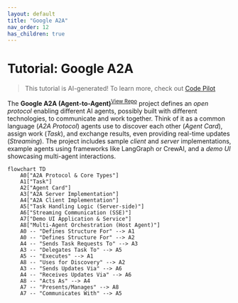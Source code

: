 ```yaml
---
layout: default
title: "Google A2A"
nav_order: 12
has_children: true
---
```


# Tutorial: Google A2A

> This tutorial is AI-generated! To learn more, check out [Code Pilot](https://github.com/setiadeepanshu01/Code-Pilot.git)

The **Google A2A (Agent-to-Agent)**<sup>[View Repo](https://github.com/google/A2A)</sup> project defines an *open protocol* enabling different AI agents, possibly built with different technologies, to communicate and work together.
Think of it as a common language (*A2A Protocol*) agents use to discover each other (*Agent Card*), assign work (*Task*), and exchange results, even providing real-time updates (*Streaming*).
The project includes sample *client* and *server* implementations, example agents using frameworks like LangGraph or CrewAI, and a *demo UI* showcasing multi-agent interactions.

```mermaid
flowchart TD
    A0["A2A Protocol & Core Types"]
    A1["Task"]
    A2["Agent Card"]
    A3["A2A Server Implementation"]
    A4["A2A Client Implementation"]
    A5["Task Handling Logic (Server-side)"]
    A6["Streaming Communication (SSE)"]
    A7["Demo UI Application & Service"]
    A8["Multi-Agent Orchestration (Host Agent)"]
    A0 -- "Defines Structure For" --> A1
    A0 -- "Defines Structure For" --> A2
    A4 -- "Sends Task Requests To" --> A3
    A3 -- "Delegates Task To" --> A5
    A5 -- "Executes" --> A1
    A8 -- "Uses for Discovery" --> A2
    A3 -- "Sends Updates Via" --> A6
    A4 -- "Receives Updates Via" --> A6
    A8 -- "Acts As" --> A4
    A7 -- "Presents/Manages" --> A8
    A7 -- "Communicates With" --> A5
```